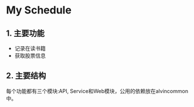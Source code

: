 # My Schedule

## 1. 主要功能

* 记录在读书籍
* 获取股票信息

## 2. 主要结构

每个功能都有三个模块:API, Service和Web模块，公用的依赖放在alvincommon中。
